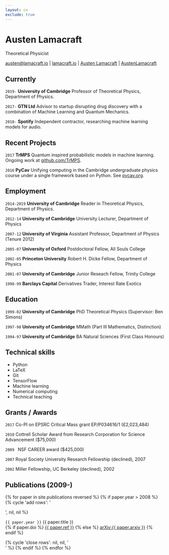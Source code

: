 ```yaml
---
layout: cv
exclude: true
---
```


# Austen Lamacraft
Theoretical Physicist


<div id="webaddress">
<i class="fas fa-envelope fa-2x"></i> <a href="mailto:austen@lamacraft.io">austen@lamacraft.io</a>
|
<i class="fas fa-home fa-2x"></i><a href="http://lamacraft.io">lamacraft.io</a>
|
<i class="ai ai-google-scholar-square ai-2x"></i><a href="https://scholar.google.co.uk/citations?user=ERR4TF0AAAAJ&hl=en">Austen Lamacraft</a>
|
<i class="fab fa-github fa-2x"></i> <a href="https://github.com/AustenLamacraft">AustenLamacraft</a>
</div>

## Currently

`2019-`
__University of Cambridge__ Professor of Theoretical Physics, Department of Physics.

`2017-`
__GTN Ltd__ Advisor to startup disrupting drug discovery with a combination of Machine Learning and Quantum Mechanics.

`2018-`
__Spotify__ Independent contractor, researching machine learning models for audio.

## Recent Projects


`2017`
__TrMPS__ Quantum inspired probabilistic models in machine learning. Ongoing work at [github.com/TrMPS](https://github.com/TrMPS).


`2016`
__PyCav__ Unifying computing in the Cambridge undergraduate physics course under a single framework based on Python. See [pycav.org](http://pycav.org).

## Employment

`2014-2019`
__University of Cambridge__ Reader in Theoretical Physics, Department of Physics.

`2012-14`
__University of Cambridge__ University Lecturer, Department of Physics


`2007-12`
__University of Virginia__ Assistant Professor, Department of Physics (Tenure 2012)

`2005-07`
__University of Oxford__ Postdoctoral Fellow, All Souls College

`2002-05`
__Princeton University__ Robert H. Dicke Fellow, Department of Physics

`2001-07`
__University of Cambridge__ Junior Reseach Fellow, Trinity College

`1998-99`
__Barclays Capital__ Derivatives Trader, Interest Rate Exotics

## Education

`1999-02`
__University of Cambridge__ PhD Theoretical Physics (Supervisor: Ben Simons)

`1997-98`
__University of Cambridge__ MMath (Part III Mathematics, Distinction)

`1994-97`
__University of Cambridge__ BA Natural Sciences (First Class Honours)


## Technical skills

* Python
* LaTeX
* Git
* TensorFlow
* Machine learning
* Numerical computing
* Technical teaching

## Grants / Awards

`2017`
Co-PI on EPSRC Critical Mass grant EP/P034616/1 (£2,023,484)

`2010`
Cottrell Scholar Award from Research Corporation for Science Advancement ($75,000)

`2009 `
NSF CAREER award ($425,000)

`2007`
Royal Society University Research Fellowship (declined), 2007

`2002`
Miller Fellowship, UC Berkeley (declined), 2002


## Publications (2009-)

<section>

{% for paper in site.publications reversed %}
	{% if paper.year > 2008 %}
    {% cycle 'add rows': '<div class="row">', nil, nil %}
      <p><code class="highlighter-rouge">{{ paper.year }}</code>
      {{ paper.title }}
      <br />
      {% if paper.doi %}
			<a class="off" href="http://dx.doi.org/{{ paper.doi }}">{{ paper.ref }}</a>
			{% else %}
			<a class="off" href="https://arxiv.org/abs/{{ paper.arxiv }}">arXiv:{{ paper.arxiv }}</a>
			{% endif %}
      </p>
			<div class="bigspacer"></div>
			<div class="spacer"></div>
    {% cycle 'close rows': nil, nil, '</div>' %}
	{% endif %}
{% endfor %}

</section>
